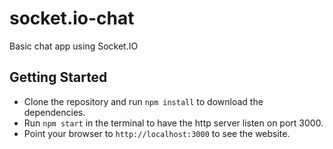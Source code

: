 # socket.io-chat
Basic chat app using Socket.IO

## Getting Started
- Clone the repository and run `npm install` to download the dependencies.
- Run `npm start` in the terminal to have the http server listen on port 3000.
- Point your browser to `http://localhost:3000` to see the website.